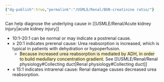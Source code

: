 ```yaml
---
{"dg-publish":true,"permalink":"/USMLE/Renal/BUN-creatinine ratio/"}
---
```



Can help diagnose the underlying cause in [[USMLE/Renal/Acute kidney injury\|acute kidney injury]]
- 10:1–20:1 can be normal or may indicate a postrenal cause.
- ≥ 20:1 indicates prerenal cause: Urea reabsorption is increased, which is typical in patients with dehydration or hypoperfusion. 
	- <span style="background:rgba(240, 200, 0, 0.2)">Because increased urea reabsorption is mediated by ADH, in order to build medullary concentration gradient.</span> See [[USMLE/Renal/Renal physiology#Collecting duct\|Renal physiology#Collecting duct]]
- ≤ 15:1 indicates intrarenal cause: Renal damage causes decreased urea reabsorption.
